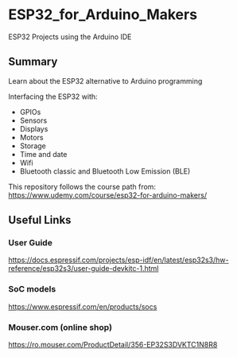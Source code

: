 # ESP32_for_Arduino_Makers
ESP32 Projects using the Arduino IDE

## Summary
Learn about the ESP32 alternative to Arduino programming

Interfacing the ESP32 with:
* GPIOs
* Sensors
* Displays
* Motors
* Storage
* Time and date
* Wifi
* Bluetooth classic and Bluetooth Low Emission (BLE)

This repository follows the course path from: https://www.udemy.com/course/esp32-for-arduino-makers/

## Useful Links 
### User Guide
https://docs.espressif.com/projects/esp-idf/en/latest/esp32s3/hw-reference/esp32s3/user-guide-devkitc-1.html

### SoC models
https://www.espressif.com/en/products/socs

### Mouser.com (online shop)
https://ro.mouser.com/ProductDetail/356-EP32S3DVKTC1N8R8



